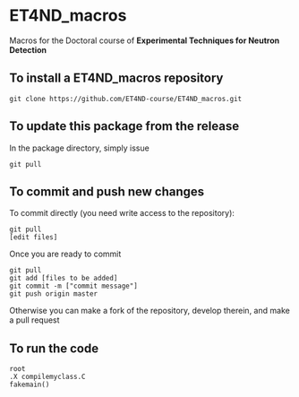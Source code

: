 ET4ND_macros
=========

Macros for the Doctoral course of **Experimental Techniques for Neutron Detection**

To install a ET4ND_macros repository 
--------

```
git clone https://github.com/ET4ND-course/ET4ND_macros.git 
```

To update this package from the release
------

In the package directory, simply issue 

```
git pull
```

To commit and push new changes
-----

To commit directly (you need write access to the repository):

```
git pull 
[edit files]
```

Once you are ready to commit 

```
git pull 
git add [files to be added] 
git commit -m ["commit message"]
git push origin master
```

Otherwise you can make a fork of the repository, develop therein, and make a pull request


To run the code
-----

```
root 
.X compilemyclass.C
fakemain()
```

